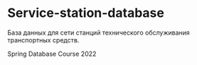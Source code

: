 # Service-station-database
База данных для сети станций технического обслуживания транспортных средств.

Spring Database Course 2022
